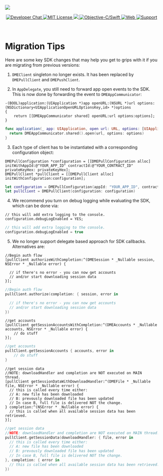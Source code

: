 ![](https://securedownloads.digi.me/partners/digime/SDKReadmeBanner.png)

<p align="center">
    <a href="https://developers.digi.me/slack/join">
        <img src="https://img.shields.io/badge/chat-slack-blueviolet.svg" alt="Developer Chat">
    </a>
    <a href="LICENSE">
        <img src="https://img.shields.io/badge/license-apache 2.0-blue.svg" alt="MIT License">
    </a>
    <a href="#">
    	<img src="https://img.shields.io/badge/build-passing-brightgreen.svg">
    </a>
    <a href="https://swift.org">
        <img src="https://img.shields.io/badge/language-objectivec/swift-orange.svg" alt="Objective-C/Swift">
    </a>
    <a href="https://developers.digi.me">
        <img src="https://img.shields.io/badge/web-digi.me-red.svg" alt="Web">
    </a>
    <a href="https://digime.freshdesk.com/support/solutions/9000115894">
        <img src="https://img.shields.io/badge/support-freshdesk-721744.svg" alt="Support">
    </a>
</p>

<br>

# Migration Tips
Here are some key SDK changes that may help you get to grips with it if you are migrating from previous versions:

1. `DMEClient` singleton no longer exists. It has been replaced by `DMEPullClient` and `DMEPushClient`.

2. In `AppDelegate`, you still need to forward app open events to the SDK. This is now done by forwarding the event to `DMEAppCommunicator`:

```objc
-(BOOL)application:(UIApplication *)app openURL:(NSURL *)url options:(NSDictionary<UIApplicationOpenURLOptionsKey,id> *)options
{
	return [[DMEAppCommunicator shared] openURL:url options:options];
}
```

```swift
func application(_ app: UIApplication, open url: URL, options: [UIApplication.OpenURLOptionsKey : Any] = [:]) -> Bool {
  return DMEAppCommunicator.shared().open(url, options: options)
}
```

3. Each type of client has to be instantiated with a corresponding configuration object:

```objc
DMEPullConfiguration *configuration = [[DMEPullConfiguration alloc] initWithAppId:@"YOUR_APP_ID" contractId:@"YOUR_CONTRACT_ID" privateKeyHex: privateKeyHex];
DMEPullClient *pullClient = [[DMEPullClient alloc] initWithConfiguration:configuration];
```

```swift
let configuration = DMEPullConfiguration(appId: "YOUR_APP_ID", contractId: "YOUR_CONTRACT_ID", privateKeyHex: privateKeyHex)
let pullClient = DMEPullClient(configuration: configuration)
```

4. We recommend you turn on debug logging while evaluating the SDK, which can be done via:

```objc
// this will add extra logging to the console.
configuration.debugLogEnabled = YES;
```

```swift
// this will add extra logging to the console.
configuration.debugLogEnabled = true
```

5. We no longer support delegate based approach for SDK callbacks. Alternatives are:

```objc
//Begin auth flow
[pullClient authorizeWithCompletion:^(DMESession * _Nullable session, NSError * _Nullable error) {

  // if there's no error - you can now get accounts
  // and/or start downloading session data
}];
```

```swift
//Begin auth flow
pullClient.authorize(completion: { session, error in

  // if there's no error - you can now get accounts
  // and/or start downloading session data
})
```

```objc
//get accounts
[pullClient getSessionAccountsWithCompletion:^(DMEAccounts * _Nullable accounts, NSError * _Nullable error) {
	// do stuff
}];
```

```swift
//get accounts
pullClient.getSessionAccounts { accounts, error in
	// do stuff
}
```

```objc
//get session data
//NOTE: downloadHandler and completion are NOT executed on MAIN thread.
[pullClient getSessionDataWithDownloadHandler:^(DMEFile * _Nullable file, NSError * _Nullable error) {
  // this is called every time either:
  // A: new file has been downloaded
  // B: prevously downloaded file has been updated
  // In case B, full file is delivered NOT the change.
} completion:^(NSError * _Nullable error) {
  // this is called when all available session data has been retrieved.
}];
```

```swift
//get session data
//NOTE: downloadHandler and completion are NOT executed on MAIN thread.
pullClient.getSessionData(downloadHandler: { file, error in
  // this is called every time either:
  // A: new file has been downloaded
  // B: prevously downloaded file has been updated
  // In case B, full file is delivered NOT the change.
}, completion: { error in
  // this is called when all available session data has been retrieved.
})
```
